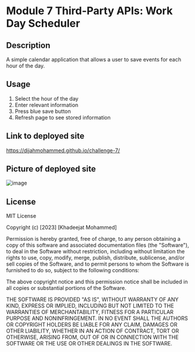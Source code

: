 # Module 7 Third-Party APIs: Work Day Scheduler
## Description
A simple calendar application that allows a user to save events for each hour of the day.
## Usage
<ol>
 <li>
  Select the hour of the day
 </li>
 <li>
  Enter relevant information
 </li>
 <li>
  Press blue save button
 </li>
 <li>
  Refresh page to see stored information
 </li>
</ol>

## Link to deployed site
https://dijahmohammed.github.io/challenge-7/
## Picture of deployed site
![image](https://github.com/dijahmohammed/challenge-7/assets/151194271/294d2208-c3a3-48f6-a755-c732705a7bd4)
## License
MIT License

Copyright (c) [2023] [Khadeejat Mohammed]

Permission is hereby granted, free of charge, to any person obtaining a copy
of this software and associated documentation files (the "Software"), to deal
in the Software without restriction, including without limitation the rights
to use, copy, modify, merge, publish, distribute, sublicense, and/or sell
copies of the Software, and to permit persons to whom the Software is
furnished to do so, subject to the following conditions:

The above copyright notice and this permission notice shall be included in all
copies or substantial portions of the Software.

THE SOFTWARE IS PROVIDED "AS IS", WITHOUT WARRANTY OF ANY KIND, EXPRESS OR
IMPLIED, INCLUDING BUT NOT LIMITED TO THE WARRANTIES OF MERCHANTABILITY,
FITNESS FOR A PARTICULAR PURPOSE AND NONINFRINGEMENT. IN NO EVENT SHALL THE
AUTHORS OR COPYRIGHT HOLDERS BE LIABLE FOR ANY CLAIM, DAMAGES OR OTHER
LIABILITY, WHETHER IN AN ACTION OF CONTRACT, TORT OR OTHERWISE, ARISING FROM,
OUT OF OR IN CONNECTION WITH THE SOFTWARE OR THE USE OR OTHER DEALINGS IN THE
SOFTWARE.


